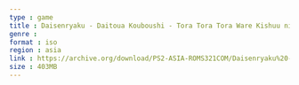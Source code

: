 ```yaml
---
type : game
title : Daisenryaku - Daitoua Kouboushi - Tora Tora Tora Ware Kishuu ni Seikou Seri (Japan)
genre : 
format : iso
region : asia
link : https://archive.org/download/PS2-ASIA-ROMS321COM/Daisenryaku%20-%20Daitoua%20Kouboushi%20-%20Tora%20Tora%20Tora%20Ware%20Kishuu%20ni%20Seikou%20Seri%20%28Japan%29.7z
size : 403MB
---
```

